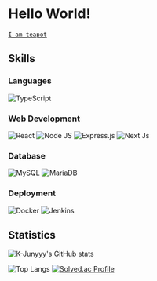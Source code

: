 # Hello World!
[```I am teapot```](https://developer.mozilla.org/en-US/docs/Web/HTTP/Status/418)

## Skills
### Languages
![TypeScript](https://img.shields.io/badge/TypeScript-3178C6?style=flat-square&logo=TypeScript&logoColor=white)

### Web Development
![React](https://img.shields.io/badge/React-00CCFF?style=flat-square&logo=React&logoColor=white)
![Node JS](https://img.shields.io/badge/Node.js-339933?style=flat-square&logo=Node.js&logoColor=white)
![Express.js](https://img.shields.io/badge/express.js-339933?style=flat-square&logo=Express&logoColor=white)
![Next Js](https://img.shields.io/badge/Next.js-363636?style=flat-square&logo=Next.js&logoColor=white)
<!-- ![TailwindCSS](https://img.shields.io/badge/Tailwindcss-06B6D4?style=flat-square&logo=Tailwindcss&logoColor=white) --->

### Database
![MySQL](https://img.shields.io/badge/MySQL-4479A1?style=flat-square&logo=MySQL&logoColor=white)
![MariaDB](https://img.shields.io/badge/MariaDB-003545?style=flat-square&logo=MariaDB&logoColor=white)

### Deployment
![Docker](https://img.shields.io/badge/Docker-2496ED?style=flat-square&logo=Docker&logoColor=white)
![Jenkins](https://img.shields.io/badge/Jenkins-335061?style=flat-square&logo=Jenkins&logoColor=white)

## Statistics
![K-Junyyy's GitHub stats](https://github-readme-stats.vercel.app/api?username=park-minhyeong&show_icons=true&theme=dark)

![Top Langs](https://github-readme-stats.vercel.app/api/top-langs/?username=park-minhyeong&layout=compact&theme=dark)
[![Solved.ac Profile](http://mazassumnida.wtf/api/generate_badge?boj=duncan1409)](https://solved.ac/duncan1409)

